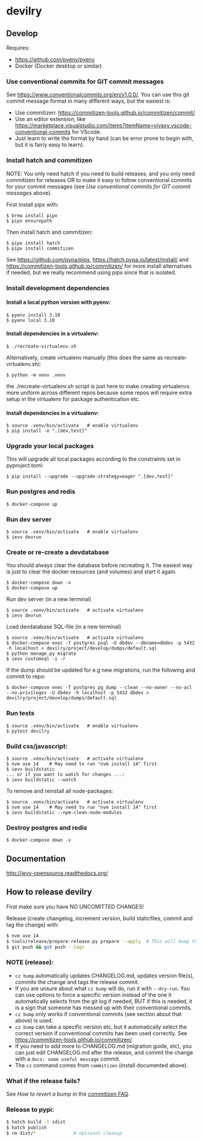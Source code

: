 # devilry

## Develop

Requires:

- https://github.com/pyenv/pyenv
- Docker (Docker desktop or similar)

### Use conventional commits for GIT commit messages

See https://www.conventionalcommits.org/en/v1.0.0/.
You can use this git commit message format in many different ways, but the easiest is:

- Use commitizen: https://commitizen-tools.github.io/commitizen/commit/
- Use an editor extension, like https://marketplace.visualstudio.com/items?itemName=vivaxy.vscode-conventional-commits for VScode.
- Just learn to write the format by hand (can be error prone to begin with, but it is fairly easy to learn).

### Install hatch and commitizen

NOTE: You only need hatch if you need to build releases, and you
only need commitizen for releases OR to make it easy to follow
conventional commits for your commit messages
(see _Use conventional commits for GIT commit messages_ above).

First install pipx with:

```
$ brew install pipx
$ pipx ensurepath
```

Then install hatch and commitizen:

```
$ pipx install hatch
$ pipx install commitizen
```

See https://github.com/pypa/pipx, https://hatch.pypa.io/latest/install/
and https://commitizen-tools.github.io/commitizen/ for more install alternatives if
needed, but we really recommend using pipx since that is isolated.

### Install development dependencies

#### Install a local python version with pyenv:

```
$ pyenv install 3.10
$ pyenv local 3.10
```

#### Install dependencies in a virtualenv:

```
$ ./recreate-virtualenv.sh
```

Alternatively, create virtualenv manually (this does the same as recreate-virtualenv.sh):

```
$ python -m venv .venv
```

the ./recreate-virtualenv.sh script is just here to make creating virtualenvs more uniform
across different repos because some repos will require extra setup in the virtualenv
for package authentication etc.

#### Install dependencies in a virtualenv:

```
$ source .venv/bin/activate   # enable virtualenv
$ pip install -e ".[dev,test]"
```

### Upgrade your local packages

This will upgrade all local packages according to the constraints
set in pyproject.toml:

```
$ pip install --upgrade --upgrade-strategy=eager ".[dev,test]"
```

### Run postgres and redis

```
$ docker-compose up
```

### Run dev server

```
$ source .venv/bin/activate   # enable virtualenv
$ ievv devrun
```

### Create or re-create a devdatabase
You should always clear the database before recreating it. The easiest way is just to clear the docker resources (and volumes) and start it again.
```
$ docker-compose down -v
$ docker-compose up
```

Run dev server (in a new terminal) 
```
$ source .venv/bin/activate   # activate virtualenv
$ ievv devrun
```

Load devdatabase SQL-file (in a new terminal)
```
$ source .venv/bin/activate   # activate virtualenv
$ docker-compose exec -T postgres psql -U dbdev --dbname=dbdev -p 5432 -h localhost < devilry/project/develop/dumps/default.sql
$ python manage.py migrate
$ ievv customsql -i -r
```

If the dump should be updated for e.g new migrations, run the following and commit to repo:
```
$ docker-compose exec -T postgres pg_dump --clean --no-owner --no-acl --no-privileges -U dbdev -h localhost -p 5432 dbdev > devilry/project/develop/dumps/default.sql
```

### Run tests

```
$ source .venv/bin/activate   # enable virtualenv
$ pytest devilry
```

### Build css/javascript:
```
$ source .venv/bin/activate   # activate virtualenv
$ nvm use 14    # May need to run "nvm install 14" first
$ ievv buildstatic
... or if you want to watch for changes ...:
$ ievv buildstatic --watch
```

To remove and reinstall all node-packages:
```
$ source .venv/bin/activate   # activate virtualenv
$ nvm use 14    # May need to run "nvm install 14" first
$ ievv buildstatic --npm-clean-node-modules
```

### Destroy postgres and redis

```
$ docker-compose down -v
```

## Documentation

http://ievv-opensource.readthedocs.org/

## How to release devilry

First make sure you have NO UNCOMITTED CHANGES!

Release (create changelog, increment version, build staticfiles, commit and tag the change) with:

```bash
$ nvm use 14
$ tools/release/prepare-release.py prepare --apply  # This will bump the version and then build and commit staticfiles.
$ git push && git push --tags
```

### NOTE (release):

- `cz bump` automatically updates CHANGELOG.md, updates version file(s), commits the change and tags the release commit.
- If you are unsure about what `cz bump` will do, run it with `--dry-run`. You can use
  options to force a specific version instead of the one it automatically selects
  from the git log if needed, BUT if this is needed, it is a sign that someone has messed
  up with their conventional commits.
- `cz bump` only works if conventional commits (see section about that above) is used.
- `cz bump` can take a specific version etc, but it automatically select the correct version
  if conventional commits has been used correctly. See https://commitizen-tools.github.io/commitizen/.
- If you need to add more to CHANGELOG.md (migration guide, etc), you can just edit
  CHANGELOG.md after the release, and commit the change with a `docs: some useful message`
  commit.
- The `cz` command comes from `commitizen` (install documented above).

### What if the release fails?

See _How to revert a bump_ in the [commitizen FAQ](https://commitizen-tools.github.io/commitizen/faq/#how-to-revert-a-bump).

### Release to pypi:

```bash
$ hatch build -t sdist
$ hatch publish
$ rm dist/*              # optional cleanup
```
